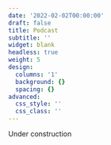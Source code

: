```yaml
---
date: '2022-02-02T00:00:00'
draft: false
title: Podcast
subtitle: ''
widget: blank
headless: true
weight: 5
design:
  columns: '1'
  background: {}
  spacing: {}
advanced:
  css_style: ''
  css_class: ''
---
```


Under construction

